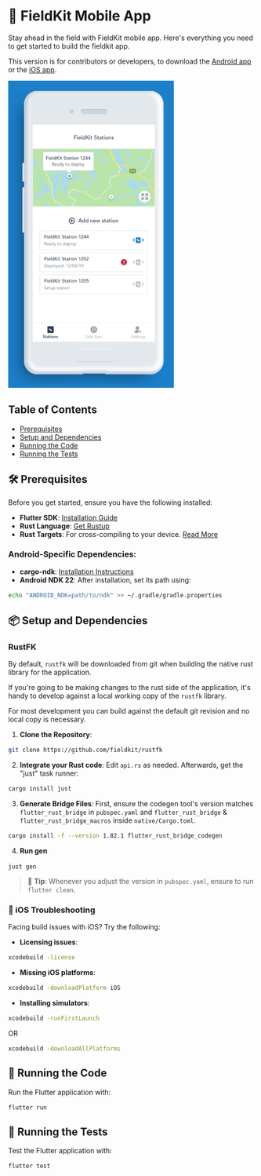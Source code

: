 # 📱 FieldKit Mobile App

Stay ahead in the field with FieldKit mobile app. Here's everything you need to get started to build the fieldkit app.

This version is for contributors or developers, to download the [Android app](https://play.google.com/store/apps/details?id=com.fieldkit) or the [iOS app](https://apps.apple.com/us/app/fieldkit-org/id1463631293).

![screenshot of app](README_image.png)

## Table of Contents
- [Prerequisites](#prerequisites)
- [Setup and Dependencies](#setup-and-dependencies)
- [Running the Code](#running-the-code)
- [Running the Tests](#running-the-tests)

## 🛠 Prerequisites

Before you get started, ensure you have the following installed:

- **Flutter SDK**: [Installation Guide](https://docs.flutter.dev/get-started/install)
- **Rust Language**: [Get Rustup](https://rustup.rs/)
- **Rust Targets**: For cross-compiling to your device. [Read More](https://rust-lang.github.io/rustup/cross-compilation.html)

### Android-Specific Dependencies:
- **cargo-ndk**: [Installation Instructions](https://github.com/bbqsrc/cargo-ndk#installing)
- **Android NDK 22**: After installation, set its path using:

```bash
echo "ANDROID_NDK=path/to/ndk" >> ~/.gradle/gradle.properties
```

## 📦 Setup and Dependencies

### RustFK

By default, `rustfk` will be downloaded from git when building the native rust
library for the application.

If you're going to be making changes to the rust side of the application, it's
handy to develop against a local working copy of the `rustfk` library.

For most development you can build against the default git revision and no
local copy is necessary.

1. **Clone the Repository**:
```bash
git clone https://github.com/fieldkit/rustfk
```


2. **Integrate your Rust code**: Edit `api.rs` as needed. Afterwards, get the "just" task runner:
```bash
cargo install just
```

3. **Generate Bridge Files**:
   First, ensure the codegen tool's version matches `flutter_rust_bridge` in `pubspec.yaml` and `flutter_rust_bridge` & `flutter_rust_bridge_macros` inside `native/Cargo.toml`.

```bash
cargo install -f --version 1.82.1 flutter_rust_bridge_codegen
```

4. **Run gen**

```just gen```


> 🔧 **Tip**: Whenever you adjust the version in `pubspec.yaml`, ensure to run `flutter clean`.

### 🍏 iOS Troubleshooting

Facing build issues with iOS? Try the following:

- **Licensing issues**:
```bash
xcodebuild -license
```

- **Missing iOS platforms**:
```bash
xcodebuild -downloadPlatform iOS
```

- **Installing simulators**:
```bash
xcodebuild -runFirstLaunch
```

OR

```bash
xcodebuild -downloadAllPlatforms
```

## 🏃 Running the Code 

Run the Flutter application with:

```bash
flutter run
```


## 🧪 Running the Tests

Test the Flutter application with:

```bash
flutter test
```
